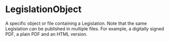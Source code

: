 # LegislationObject

A specific object or file containing a Legislation. Note that the same Legislation can be published in multiple files. For example, a digitally signed PDF, a plain PDF and an HTML version.

